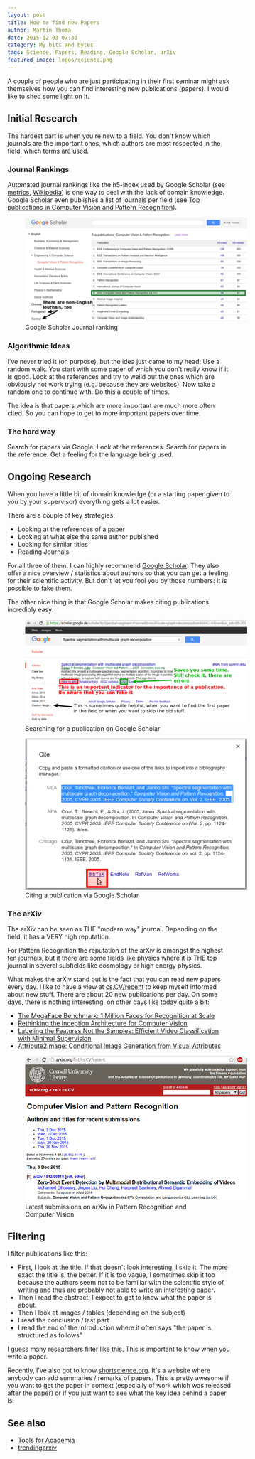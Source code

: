 ```yaml
---
layout: post
title: How to find new Papers
author: Martin Thoma
date: 2015-12-03 07:30
category: My bits and bytes
tags: Science, Papers, Reading, Google Scholar, arXiv
featured_image: logos/science.png
---
```

A couple of people who are just participating in their first seminar might ask
themselves how you can find interesting new publications (papers). I would like
to shed some light on it.


## Initial Research
The hardest part is when you're new to a field. You don't know which journals
are the important ones, which authors are most respected in the field, which
terms are used.


### Journal Rankings

Automated journal rankings like the h5-index used by Google Scholar (see
[metrics](https://scholar.google.com/intl/en/scholar/metrics.html),
[Wikipedia](https://en.wikipedia.org/wiki/H-index)) is one way to deal with the
lack of domain knowledge. Google Scholar even publishes a list of journals
per field (see [Top publications in Computer Vision and Pattern Recognition](https://scholar.google.com/citations?view_op=top_venues&hl=en&vq=eng_computervisionpatternrecognition)).

<figure class="aligncenter">
            <a href="../images/2015/12/google-scholar-top-publications.png"><img src="../images/2015/12/google-scholar-top-publications.png" alt="Google Scholar Journal ranking" style="max-width:500px;" class=""/></a>
            <figcaption class="text-center">Google Scholar Journal ranking</figcaption>
        </figure>

### Algorithmic Ideas

I've never tried it (on purpose), but the idea just came to my head: Use a
random walk. You start with some paper of which you don't really know if it is
good. Look at the references and try to weild out the ones which are obviously
not work trying (e.g. because they are websites). Now take a random one to
continue with. Do this a couple of times.

The idea is that papers which are more important are much more often cited. So
you can hope to get to more important papers over time.


### The hard way

Search for papers via Google. Look at the references. Search for papers in the
reference. Get a feeling for the language being used.


## Ongoing Research

When you have a little bit of domain knowledge (or a starting paper given to
you by your supervisor) everything gets a lot easier.

There are a couple of key strategies:

* Looking at the references of a paper
* Looking at what else the same author published
* Looking for similar titles
* Reading Journals

For all three of them, I can highly recommend
[Google Scholar](https://scholar.google.com). They also offer a nice overview
/ statistics about authors so that you can get a feeling for their scientific
activity. But don't let you fool you by those numbers: It is possible to fake
them.

The other nice thing is that Google Scholar makes citing publications
incredibly easy:

<figure class="aligncenter">
            <a href="../images/2015/12/google-scholar-paper.png"><img src="../images/2015/12/google-scholar-paper.png" alt="Searching for a publication on Google Scholar" style="max-width:500px;" class=""/></a>
            <figcaption class="text-center">Searching for a publication on Google Scholar</figcaption>
        </figure>


<figure class="aligncenter">
            <a href="../images/2015/12/citation.png"><img src="../images/2015/12/citation.png" alt="Citing a publication via Google Scholar" style="max-width:500px;" class=""/></a>
            <figcaption class="text-center">Citing a publication via Google Scholar</figcaption>
        </figure>

### The arXiv

The arXiv can be seen as THE "modern way" journal. Depending on the field, it
has a VERY high reputation.

For Pattern Recognition the reputation of the arXiv is amongst the highest ten
journals, but it there are some fields like physics where it is THE top journal
in several subfields like cosmology or high energy physics.

What makes the arXiv stand out is the fact that you can read new papers every
day. I like to have a view at
[cs.CV/recent](http://arxiv.org/list/cs.CV/recent) to keep myself informed
about new stuff. There are about&nbsp;20 new publications per day. On some
days, there is nothing interesting, on other days like today quite a bit:

* [The MegaFace Benchmark: 1 Million Faces for Recognition at Scale](http://arxiv.org/pdf/1512.00596.pdf)
* [Rethinking the Inception Architecture for Computer Vision](http://arxiv.org/pdf/1512.00567.pdf)
* [Labeling the Features Not the Samples:
Efficient Video Classification with Minimal Supervision](http://arxiv.org/pdf/1512.00517.pdf)
* [Attribute2Image: Conditional Image Generation from Visual Attributes](http://arxiv.org/pdf/1512.00570.pdf)

<figure class="aligncenter">
            <a href="../images/2015/12/latest-arxiv-publications.png"><img src="../images/2015/12/latest-arxiv-publications.png" alt="Latest submissions on arXiv in Pattern Recognition and Computer Vision" style="max-width:500px;" class=""/></a>
            <figcaption class="text-center">Latest submissions on arXiv in Pattern Recognition and Computer Vision</figcaption>
        </figure>


## Filtering

I filter publications like this:

* First, I look at the title. If that doesn't look interesting, I skip it. The
  more exact the title is, the better. If it is too vague, I sometimes skip it
  too because the authors seem not to be familiar with the scientific style of
  writing and thus are probably not able to write an interesting paper.
* Then I read the abstract. I expect to get to know what the paper is about.
* Then I look at images / tables (depending on the subject)
* I read the conclusion / last part
* I read the end of the introduction where it often says "the paper is
  structured as follows"

I guess many researchers filter like this. This is important to know when you
write a paper.

Recently, I've also got to know
[shortscience.org](http://www.shortscience.org/). It's a website where anybody
can add summaries / remarks of papers. This is pretty awesome if you want to
get the paper in context (especially of work which was released after the paper)
or if you just want to see what the key idea behind a paper is.


## See also

* [Tools for Academia](https://martin-thoma.com/tools-for-academia/)
* [trendingarxiv](https://trendingarxiv.smerity.com/)
